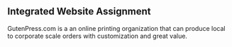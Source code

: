 ## Integrated Website Assignment
GutenPress.com is a an online printing organization that can produce local to corporate scale orders with customization and great value.
